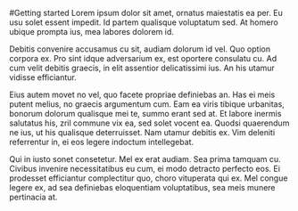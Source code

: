 #Getting started
Lorem ipsum dolor sit amet, ornatus maiestatis ea per. Eu usu solet essent impedit. Id partem qualisque voluptatum sed. At homero ubique prompta ius, mea labores dolorem id.

Debitis convenire accusamus cu sit, audiam dolorum id vel. Quo option corpora ex. Pro sint idque adversarium ex, est oportere consulatu cu. Ad cum velit debitis graecis, in elit assentior delicatissimi ius. An his utamur vidisse efficiantur.

Eius autem movet no vel, quo facete propriae definiebas an. Has ei meis putent melius, no graecis argumentum cum. Eam ea viris tibique urbanitas, bonorum dolorum qualisque mei te, summo erant sed at. Et labore inermis salutatus his, zril commune vix ea, sed solet vocent ea. Quodsi quaerendum ne ius, ut his qualisque deterruisset. Nam utamur debitis ex. Vim deleniti referrentur in, ei eos legere indoctum intellegebat.

Qui in iusto sonet consetetur. Mel ex erat audiam. Sea prima tamquam cu. Civibus invenire necessitatibus eu cum, ei modo detracto perfecto eos. Ei prodesset efficiantur complectitur quo, choro vituperata qui ex. Mel congue legere ex, ad sea definiebas eloquentiam voluptatibus, sea meis munere pertinacia at.
